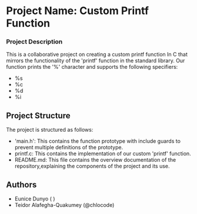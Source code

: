 # Project Name: Custom Printf Function

### Project Description

This is a collaborative project on creating a custom printf function In C that mirrors the functionality of the 'printf' function in the standard library. Our function prints the '%' character and supports the following specifiers:
- %s
- %c
- %d
- %i

## Project Structure

The project is structured as follows:
- 'main.h': This contains the function prototype with include guards to prevent multiple definitions of the prototype.
- printf.c: This contains the implementation of our custom 'printf' function.
- README.md: This file contains the overview documentation of the repository,explaining the components of the project and its use.

## Authors
- Eunice Dunyo ( )
- Teidor Alafegha-Quakumey (@chlocode)
